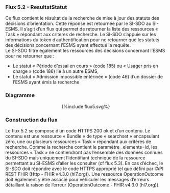 
### Flux 5.2 - ResultatStatut

Ce flux contient le résultat de la recherche de mise à jour des statuts des décisions d’orientation. Cette réponse est retournée par le SI-SDO au SI-ESMS.
Il s’agit d’un flux qui permet de retourner la liste des ressources « Task » répondant aux critères de recherche. Le SI-SDO s’appuie sur les informations du token d’authentification pour ne retourner que les statuts des décisions concernant l’ESMS ayant effectué la requête.  
Le SI-SDO filtre également les ressources des décisions concernant l’ESMS pour ne retourner que :
-	Le statut « Période d’essai en cours » (code 185) ou « Usager pris en charge » (code 186) lié à un autre ESMS,
-	Le statut « Admission impossible entérinée » (code 46)  d’un dossier de l’ESMS ayant émis la recherche

### Diagramme 

<div style="text-align:center;"> {%include flux5.svg%} </div>


### Construction du flux

Le flux 5.2 se compose d’un code HTTPS 200 ok et d’un contenu. Le contenu est une ressource « Bundle » de type « searchset » encapsulant zéro, une ou plusieurs ressources « Task » répondant aux critères de recherche. Comme la recherche contient le paramètre _elements=id, les ressources « Task » ne contiendront pas l’ensemble des données connues du SI-SDO mais uniquement l’identifiant technique de la ressource permettant au SI-ESMS d’aller les consulter (cf flux 5.3). 
En cas d’échec, le SI-SDO doit répondre avec le code HTTPS approprié tel que défini par l’API REST FHIR (Http - FHIR v4.3.0 (hl7.org)). Une ressource OperationOutcome doit également y être associé pour véhiculer les messages d’erreurs détaillant la raison de l’erreur (OperationOutcome - FHIR v4.3.0 (hl7.org)).
